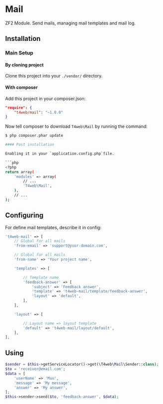 # Mail

ZF2 Module. Send mails, managing mail templates and mail log.

Installation
------------
### Main Setup

#### By cloning project

Clone this project into your `./vendor/` directory.

#### With composer

Add this project in your composer.json:

```json
"require": {
    "t4web/mail": "~1.0.0"
}
```

Now tell composer to download `T4web\Mail` by running the command:

```bash
$ php composer.phar update

#### Post installation

Enabling it in your `application.config.php`file.

```php
<?php
return array(
    'modules' => array(
        // ...
        'T4web\Mail',
    ),
    // ...
);
```

Configuring
------------
For define mail templates, describe it in config:

```php
't4web-mail' => [
    // Global for all mails
    'from-email' => 'support@your-domain.com',

    // Global for all mails
    'from-name' => 'Your project name',

    'templates' => [

        // Template name
        'feedback-answer' => [
            'subject' => 'Feedback answer',
            'template' => 't4web-mail/template/feedback-answer',
            'layout' => 'default',
        ],
    ],

    'layout' => [

        // Layout name => layout template
        'default' => 't4web-mail/layout/default',
    ],
],
```

Using
------------
```php
$sender = $this->getServiceLocator()->get(\T4web\Mail\Sender::class);
$to = 'receiver@email.com';
$data = [
    'userName' => 'Max',
    'message' => 'My message',
    'answer' => 'My answer',
];
$this->sender->send($to, 'feedback-answer', $data);
```